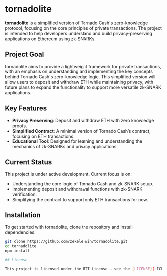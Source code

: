# tornadolite

**tornadolite** is a simplified version of Tornado Cash's zero-knowledge protocol, focusing on the core principles of private transactions. The project is intended to help developers understand and build privacy-preserving applications on Ethereum using zk-SNARKs.

## Project Goal

tornadolite aims to provide a lightweight framework for private transactions, with an emphasis on understanding and implementing the key concepts behind Tornado Cash's zero-knowledge logic. This simplified version will allow users to deposit and withdraw ETH while maintaining privacy, with future plans to expand the functionality to support more versatile zk-SNARK applications.

## Key Features

- **Privacy Preserving**: Deposit and withdraw ETH with zero knowledge proofs.
- **Simplified Contract**: A minimal version of Tornado Cash’s contract, focusing on ETH transactions.
- **Educational Tool**: Designed for learning and understanding the mechanics of zk-SNARKs and privacy applications.

## Current Status

This project is under active development. Current focus is on:

- Understanding the core logic of Tornado Cash and zk-SNARK setup.
- Implementing deposit and withdrawal functions with zk-SNARK verification.
- Simplifying the contract to support only ETH transactions for now.

## Installation

To get started with tornadolite, clone the repository and install dependencies:

```bash
git clone https://github.com/zekele-win/tornadolite.git
cd tornadolite
npm install

## License

This project is licensed under the MIT License – see the [LICENSE](LICENSE) file for details.
